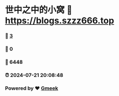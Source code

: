 # 世中之中的小窝 :link: https://blogs.szzz666.top 
### :page_facing_up: [3](https://blogs.szzz666.top/tag.html) 
### :speech_balloon: 0 
### :hibiscus: 6448 
### :alarm_clock: 2024-07-21 20:08:48 
### Powered by :heart: [Gmeek](https://github.com/Meekdai/Gmeek)
